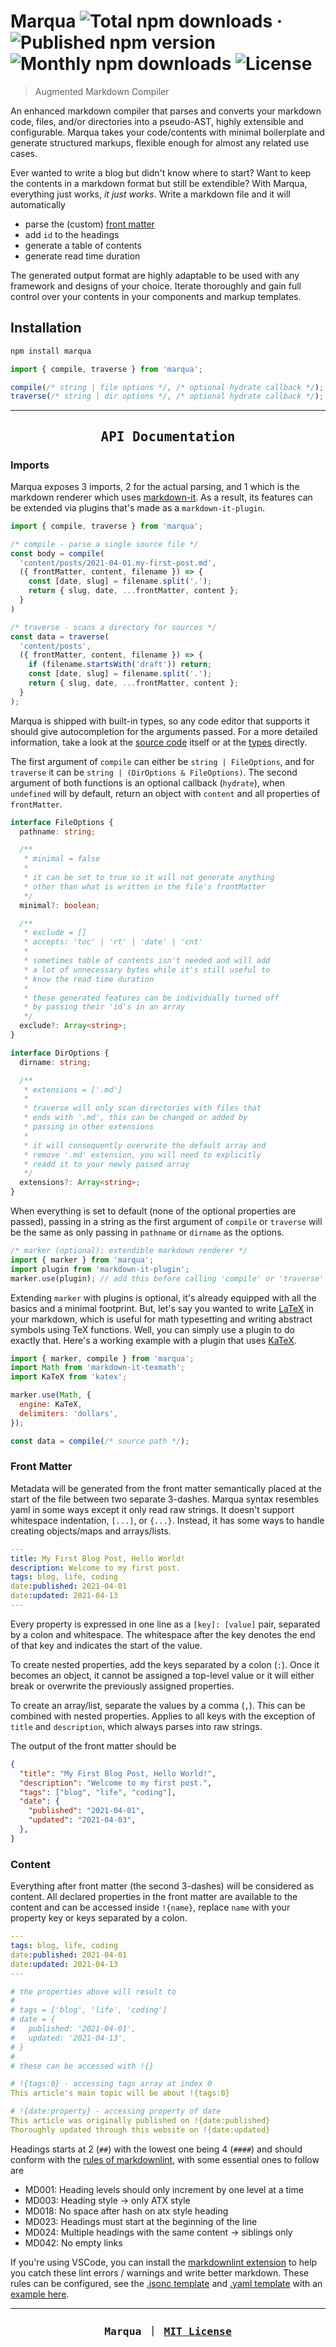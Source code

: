 # Marqua ![Total npm downloads](https://img.shields.io/npm/dt/marqua) &middot; ![Published npm version](https://img.shields.io/npm/v/marqua) ![Monthly npm downloads](https://img.shields.io/npm/dm/marqua) ![License](https://img.shields.io/github/license/ignatiusmb/marqua)

> Augmented Markdown Compiler

An enhanced markdown compiler that parses and converts your markdown code, files, and/or directories into a pseudo-AST, highly extensible and configurable. Marqua takes your code/contents with minimal boilerplate and generate structured markups, flexible enough for almost any related use cases.

Ever wanted to write a blog but didn't know where to start? Want to keep the contents in a markdown format but still be extendible? With Marqua, everything just works, *it just works*. Write a markdown file and it will automatically

- parse the (custom) [front matter](#front-matter)
- add `id` to the headings
- generate a table of contents
- generate read time duration

The generated output format are highly adaptable to be used with any framework and designs of your choice. Iterate thoroughly and gain full control over your contents in your components and markup templates.

## Installation

```bash
npm install marqua
```

```js
import { compile, traverse } from 'marqua';

compile(/* string | file options */, /* optional hydrate callback */);
traverse(/* string | dir options */, /* optional hydrate callback */);
```

***

<h2 align="center"><pre>API Documentation</pre></h2>

### Imports

Marqua exposes 3 imports, 2 for the actual parsing, and 1 which is the markdown renderer which uses [markdown-it](https://github.com/markdown-it/markdown-it). As a result, its features can be extended via plugins that's made as a `markdown-it-plugin`.

```js
import { compile, traverse } from 'marqua';

/* compile - parse a single source file */
const body = compile(
  'content/posts/2021-04-01.my-first-post.md',
  ({ frontMatter, content, filename }) => {
    const [date, slug] = filename.split('.');
    return { slug, date, ...frontMatter, content };
  }
)

/* traverse - scans a directory for sources */
const data = traverse(
  'content/posts',
  ({ frontMatter, content, filename }) => {
    if (filename.startsWith('draft')) return;
    const [date, slug] = filename.split('.');
    return { slug, date, ...frontMatter, content };
  }
);
```

Marqua is shipped with built-in types, so any code editor that supports it should give autocompletion for the arguments passed. For a more detailed information, take a look at the [source code](src/index.ts) itself or at the [types](src/internal/types.ts) directly.

The first argument of `compile` can either be `string | FileOptions`, and for `traverse` it can be `string | (DirOptions & FileOptions)`. The second argument of both functions is an optional callback (`hydrate`), when `undefined` will by default, return an object with `content` and all properties of `frontMatter`.

```ts
interface FileOptions {
  pathname: string;

  /**
   * minimal = false
   *
   * it can be set to true so it will not generate anything
   * other than what is written in the file's frontMatter
   */
  minimal?: boolean;

  /**
   * exclude = []
   * accepts: 'toc' | 'rt' | 'date' | 'cnt'
   *
   * sometimes table of contents isn't needed and will add
   * a lot of unnecessary bytes while it's still useful to
   * know the read time duration
   *
   * these generated features can be individually turned off
   * by passing their 'id's in an array
   */
  exclude?: Array<string>;
}

interface DirOptions {
  dirname: string;

  /**
   * extensions = ['.md']
   *
   * traverse will only scan directories with files that
   * ends with '.md', this can be changed or added by
   * passing in other extensions
   *
   * it will consequently overwrite the default array and
   * remove '.md' extension, you will need to explicitly
   * readd it to your newly passed array
   */
  extensions?: Array<string>;
}
```

When everything is set to default (none of the optional properties are passed), passing in a string as the first argument of `compile` or `traverse` will be the same as only passing in `pathname` or `dirname` as the options.

```js
/* marker (optional): extendible markdown renderer */
import { marker } from 'marqua';
import plugin from 'markdown-it-plugin';
marker.use(plugin); // add this before calling 'compile' or 'traverse'
```

Extending `marker` with plugins is optional, it's already equipped with all the basics and a minimal footprint. But, let's say you wanted to write [LaTeX](https://www.latex-project.org/) in your markdown, which is useful for math typesetting and writing abstract symbols using TeX functions. Well, you can simply use a plugin to do exactly that. Here's a working example with a plugin that uses [KaTeX](https://katex.org/).

```js
import { marker, compile } from 'marqua';
import Math from 'markdown-it-texmath';
import KaTeX from 'katex';

marker.use(Math, {
  engine: KaTeX,
  delimiters: 'dollars',
});

const data = compile(/* source path */);
```

### Front Matter

Metadata will be generated from the front matter semantically placed at the start of the file between two separate 3-dashes. Marqua syntax resembles yaml in some ways except it only read raw strings. It doesn't support whitespace indentation, `[...]`, or `{...}`. Instead, it has some ways to handle creating objects/maps and arrays/lists.

```yml
---
title: My First Blog Post, Hello World!
description: Welcome to my first post.
tags: blog, life, coding
date:published: 2021-04-01
date:updated: 2021-04-13
---
```

Every property is expressed in one line as a `[key]: [value]` pair, separated by a colon and whitespace. The whitespace after the key denotes the end of that key and indicates the start of the value.

To create nested properties, add the keys separated by a colon (`:`). Once it becomes an object, it cannot be assigned a top-level value or it will either break or overwrite the previously assigned properties.

To create an array/list, separate the values by a comma (`,`). This can be combined with nested properties. Applies to all keys with the exception of `title` and `description`, which always parses into raw strings.

The output of the front matter should be

```json
{
  "title": "My First Blog Post, Hello World!",
  "description": "Welcome to my first post.",
  "tags": ["blog", "life", "coding"],
  "date": {
    "published": "2021-04-01",
    "updated": "2021-04-03",
  },
}
```

### Content

Everything after front matter (the second 3-dashes) will be considered as content. All declared properties in the front matter are available to the content and can be accessed inside `!{name}`, replace `name` with your property key or keys separated by a colon.

```yaml
---
tags: blog, life, coding
date:published: 2021-04-01
date:updated: 2021-04-13
---

# the properties above will result to
#
# tags = ['blog', 'life', 'coding']
# date = {
#   published: '2021-04-01',
#   updated: '2021-04-13',
# }
#
# these can be accessed with !{}

# !{tags:0} - accessing tags array at index 0
This article's main topic will be about !{tags:0}

# !{date:property} - accessing property of date
This article was originally published on !{date:published}
Thoroughly updated through this website on !{date:updated}
```

Headings starts at 2 (`##`) with the lowest one being 4 (`####`) and should conform with the [rules of markdownlint](https://github.com/DavidAnson/markdownlint#rules--aliases), with some essential ones to follow are

- MD001: Heading levels should only increment by one level at a time
- MD003: Heading style -> only ATX style
- MD018: No space after hash on atx style heading
- MD023: Headings must start at the beginning of the line
- MD024: Multiple headings with the same content -> siblings only
- MD042: No empty links

If you're using VSCode, you can install the [markdownlint extension](https://marketplace.visualstudio.com/items?itemName=DavidAnson.vscode-markdownlint) to help you catch these lint errors / warnings and write better markdown. These rules can be configured, see the [.jsonc template](https://github.com/DavidAnson/markdownlint/blob/main/schema/.markdownlint.jsonc) and [.yaml template](https://github.com/DavidAnson/markdownlint/blob/main/schema/.markdownlint.yaml) with an [example here](https://github.com/ignatiusmb/mauss.dev/blob/master/.markdownlint.yml).

***

<h3 align="center"><pre>Marqua ｜ <a href="LICENSE">MIT License</a></pre></h3>
